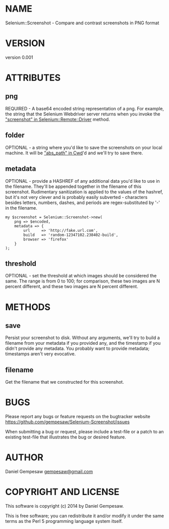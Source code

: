 # NAME

Selenium::Screenshot - Compare and contrast screenshots in PNG format

# VERSION

version 0.001

# ATTRIBUTES

## png

REQUIRED - A base64 encoded string representation of a png. For
example, the string that the Selenium Webdriver server returns when
you invoke the ["screenshot" in Selenium::Remote::Driver](https://metacpan.org/pod/Selenium::Remote::Driver#screenshot) method.

## folder

OPTIONAL - a string where you'd like to save the screenshots on your
local machine. It will be ["abs\_path" in Cwd](https://metacpan.org/pod/Cwd#abs_path)'d and we'll try to save
there.

## metadata

OPTIONAL - provide a HASHREF of any additional data you'd like to use
in the filename. They'll be appended together in the filename of this
screenshot. Rudimentary sanitization is applied to the values of the
hashref, but it's not very clever and is probably easily subverted -
characters besides letters, numbers, dashes, and periods are
regex-substituted by '-' in the filename.

    my $screenshot = Selenium::Screenshot->new(
        png => $encoded,
        metadata => {
            url     => 'http://fake.url.com',
            build   => 'random-12347102.238402-build',
            browser => 'firefox'
        }
    );

## threshold

OPTIONAL - set the threshold at which images should be considered the
same. The range is from 0 to 100; for comparison, these two images are
N percent different, and these two images are N percent different.

# METHODS

## save

Persist your screenshot to disk. Without any arguments, we'll try to
build a filename from your metadata if you provided any, and the
timestamp if you didn't provide any metadata. You probably want to
provide metadata; timestamps aren't very evocative.

## filename

Get the filename that we constructed for this screenshot.

# BUGS

Please report any bugs or feature requests on the bugtracker website
https://github.com/gempesaw/Selenium-Screenshot/issues

When submitting a bug or request, please include a test-file or a
patch to an existing test-file that illustrates the bug or desired
feature.

# AUTHOR

Daniel Gempesaw <gempesaw@gmail.com>

# COPYRIGHT AND LICENSE

This software is copyright (c) 2014 by Daniel Gempesaw.

This is free software; you can redistribute it and/or modify it under
the same terms as the Perl 5 programming language system itself.
